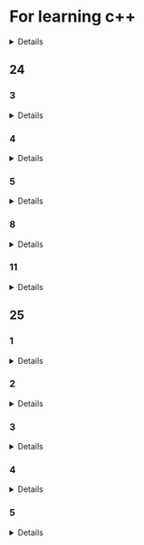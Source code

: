 # For learning c++
<details>

  -[25](#25)
  -[24](#24)

</details>

## 24

### 3
<details>

	11.cout cin
	13.int
	25.输出内容调整
	25(2).string 的拼接
	23(3).bool
</details>

### 4
<details>

	1.指针
	1(2).二级指针
	2.函数指针
	3.函数指针的使用
	3(2).函数指针的使用+参数
	10.数组
	10(2).结构体
	22.结构体的使用
	23.结构体数组
	24.结构体+一维数组
	24(2).结构体+二维数组
	24(3).结构体嵌套结构体
	25.动态创建数组
	30.引用
</details>

### 5
<details>

	4.在函数中传引用
	12.函数重载
	15.成员函数
	19.class类
</details>

### 8
<details>

	6.读取不定量的数据
	30.动态创建数组
	31.随机数的生成

</details>

### 11
<details>

	2.class 类
	4.构造函数与析构函数
	4(2).拷贝构造
	4(3).初始化列表
	4(4).const修饰成员函数
	4(5).const修饰返回值
	4(6).静态成员变量
	5.友元函数
	5(2).友元类
	6.使用友元非成员函数重载运算符
	6(2).重载+运算符
	6(3).重载关系操作符
	6(4).重载左移运算符
	6(5).重载左移运算符(反)
	6(6).重载下标运算符
	7.重载赋值运算符
	10.重载new&delete
	11.重载括号运算符(仿函数)
	11(2).++的重载
	11(3).类的继承
	12.类继承 继承成员变量
	12(2).间接访问父类私有变量
	12(3).权限的更改
	12(4).基类与派生类的创建与销毁
	12(5).强制修改私有类的数据
	17.继承构造
	17(2).名字遮蔽
	17(3).类作用域
	17(4).基类函数的显示调用
	17(5).子类中更改基类
	17(6).
	17(7).多继承
	17(8).虚继承
	18.基类指针指向派生类
	18(2).基类指针指向派生类
	18(3).派生类基类析构关系
	18(4).派生类基类析构关系
	18(5).纯虚函数
	19.基类指针转化为派生类指针
	19(2).typeid
	19(3).auto
	19(4).auto自动推导
	19(5).函数模板
	21.类与函数模板
	21(2).函数模板
	21(3).函数模板规定类型
	21(4).函数模板重载
</details>

## 25

### 1
<details>

    1.自动推导与模板类
    2.decltype
	11.后置返回值类型
	11(2).类模板
	13.栈类
	13(2).栈类+类模板
	13(3).定长数组类
	14.变长数组类
	21 fin.文件输出流
	21 fout.文件输入流
	27.文件操作
	27(2).嵌套使用模板类 创建栈与变长数组
	29.深拷贝与浅拷贝
	29(2).Fibonacci数列
	30.嵌套使用模板类
	30(2).类模板具体化
</details>

### 2
<details>

	2.类模板与继承
	2(2).类模板与继承
	3.普通类继承模板类
	3(2).模板类继承模板类
	3(3).模板类继承模板参数给出的基类
	3(4).模板类用于函数的参数和返回值
	3(5).仿函数调用
	3(6).模板类与友元
	4.约束模板有元
	4(2).
	4(3).
	4(4).
	5.
	5(2).
	5(3).
	5(4).
	5(5).
	6.
	6(1).
	6(2).
	7.
	7(2).
	8.
	8(2).
	8(3).
	8(4).
	8(5).
	9.
	9(2).
	9(3).
	9(4).
	9(5).
	9(6).
	9(7).
	10.
	10(2).
	10(3).
	10(4).
	13.
	14.
	16.
	16(2).
	16(3).
	16(4).
	16(5).
	16(6).
	17.
	17(2).
	17(3).
	18.
	18(1).
	18(2).
	18(3).
	18(4).
	18(5).
	18(6).
	18(7).
	19.
	19(2).
	19(3).
	19(4).
	19(5).
	19(6).
	20.
	21.
	21(2).
	21(3).
	21(4).
	21(5).
	21(6).
	21(7).
	22.
	23.
	23(2).
	23(3).
	23(4).
	24.
	24(2).
	24(3).
	24(4).
	25.
	26.
</details>

### 3
<details>

	1.完美转发
	1(2).可变参数
	1(3).时间操作
	2.系统时间
	2(2).计时器
	2(3).创建线程
	13.线程回收-join()
	14.线程回收-detach()
	14(2).线程-this_thread::get_id()
	15.线程
	18.线程swap
	18(2). 线程移动构造
	18(3). 线程call_once
	18(4). 线程native_handle
	20.线程安全
	21.线程安全 volatile关键字
	23.互斥锁
	23(2).递归互斥锁 防止死锁
	23(3).lock_guard
	24.条件变量 生成消费者模型
	24(2).条件变量 生成消费者模型 互斥锁
	24(3).条件变量 生成消费者模型 带超时机制的互斥锁
	24(4).原子类型
	24(5).原子类型 标准操作
	26原子类型 标准操作
	26(2).可调用对象
	26(3).仿函数的调用
	26(4).类的成员函数的调用

</details>

### 4
<details>

	1.function对象调用可调用对象
	1(2).bind 绑定器
	1(3).绑定六种可调用对象
	2.函数包装
	4.条件变量 生成消费者模型 注册回调函数
	5.条件变量 生成消费者模型 注册回调函数
	7.取代虚函数
	14.左右值的练习
	16.移动语义练习
	16(2).左右值转发练习
	16(3).回调函数练习
	16(4).回调函数绑定
	18.回调函数绑定
	18(2).回调函数注册绑定
	21.lambda
	22.lambda
	22(2).仿函数与lambda
	23.仿函数
	23(2).划动窗口问题
	23(3).leetcode 9
	23(4).leetcode 1
	24.判断连续子数组
	27.匿名对象示例

</details>

### 5
<details>

	1.

</details>
